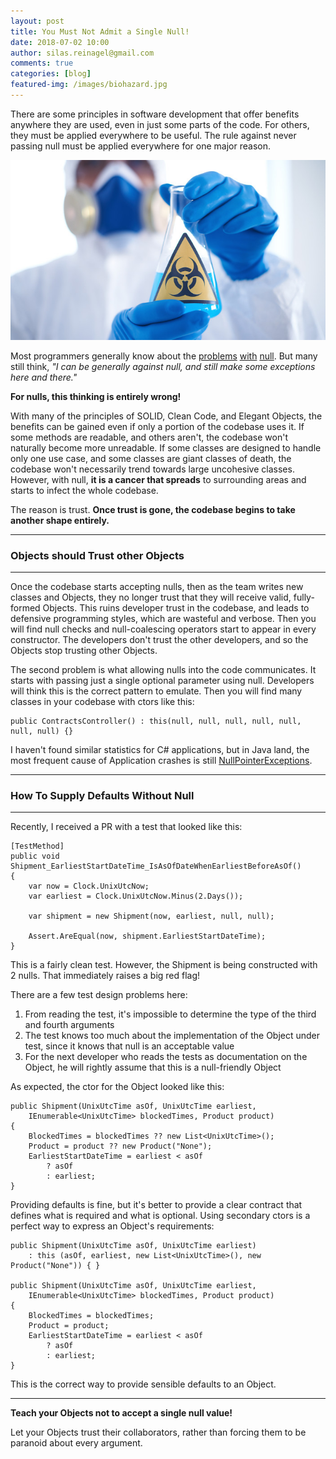 ```yaml
---
layout: post
title: You Must Not Admit a Single Null!
date: 2018-07-02 10:00
author: silas.reinagel@gmail.com
comments: true
categories: [blog]
featured-img: /images/biohazard.jpg
---
```


There are some principles in software development that offer benefits anywhere they are used, even in just some parts of the code. For others, they must be applied everywhere to be useful. The rule against never passing null must be applied everywhere for one major reason. 

<img src="/images/biohazard.jpg" alt="Biohazard substance"  />

Most programmers generally know about the [problems](https://www.yegor256.com/2014/05/13/why-null-is-bad.html) [with](http://www.infoq.com/presentations/Null-References-The-Billion-Dollar-Mistake-Tony-Hoare) [null](https://sidburn.github.io/blog/2016/03/20/null-is-evil). But many still think, *"I can be generally against null, and still make some exceptions here and there."* 

**For nulls, this thinking is entirely wrong!**

With many of the principles of SOLID, Clean Code, and Elegant Objects, the benefits can be gained even if only a portion of the codebase uses it. If some methods are readable, and others aren't, the codebase won't naturally become more unreadable. If some classes are designed to handle only one use case, and some classes are giant classes of death, the codebase won't necessarily trend towards large uncohesive classes. However, with null, **it is a cancer that spreads** to surrounding areas and starts to infect the whole codebase.

The reason is trust. **Once trust is gone, the codebase begins to take another shape entirely.**

----

### Objects should Trust other Objects

----

Once the codebase starts accepting nulls, then as the team writes new classes and Objects, they no longer trust that they will receive valid, fully-formed Objects. This ruins developer trust in the codebase, and leads to defensive programming styles, which are wasteful and verbose. Then you will find null checks and null-coalescing operators start to appear in every constructor. The developers don't trust the other developers, and so the Objects stop trusting other Objects. 

The second problem is what allowing nulls into the code communicates. It starts with passing just a single optional parameter using null. Developers will think this is the correct pattern to emulate. Then you will find many classes in your codebase with ctors like this: 

```
public ContractsController() : this(null, null, null, null, null, null, null) {}
```

I haven't found similar statistics for C# applications, but in Java land, the most frequent cause of Application crashes is still [NullPointerExceptions](https://blog.samebug.io/which-java-exceptions-are-the-most-frequent-f830b113c37f). 

----

### How To Supply Defaults Without Null

----

Recently, I received a PR with a test that looked like this:

```
[TestMethod]
public void Shipment_EarliestStartDateTime_IsAsOfDateWhenEarliestBeforeAsOf()
{
    var now = Clock.UnixUtcNow;
    var earliest = Clock.UnixUtcNow.Minus(2.Days());
    
    var shipment = new Shipment(now, earliest, null, null);
    
    Assert.AreEqual(now, shipment.EarliestStartDateTime);
}
```

This is a fairly clean test. However, the Shipment is being constructed with 2 nulls. That immediately raises a big red flag!

There are a few test design problems here:
1. From reading the test, it's impossible to determine the type of the third and fourth arguments
2. The test knows too much about the implementation of the Object under test, since it knows that null is an acceptable value
3. For the next developer who reads the tests as documentation on the Object, he will rightly assume that this is a null-friendly Object

As expected, the ctor for the Object looked like this:

```
public Shipment(UnixUtcTime asOf, UnixUtcTime earliest, 
    IEnumerable<UnixUtcTime> blockedTimes, Product product)
{
    BlockedTimes = blockedTimes ?? new List<UnixUtcTime>();
    Product = product ?? new Product("None");
    EarliestStartDateTime = earliest < asOf
        ? asOf
        : earliest;
}
```

Providing defaults is fine, but it's better to provide a clear contract that defines what is required and what is optional. Using secondary ctors is a perfect way to express an Object's requirements:

```
public Shipment(UnixUtcTime asOf, UnixUtcTime earliest)
    : this (asOf, earliest, new List<UnixUtcTime>(), new Product("None")) { }
        
public Shipment(UnixUtcTime asOf, UnixUtcTime earliest, 
    IEnumerable<UnixUtcTime> blockedTimes, Product product)
{
    BlockedTimes = blockedTimes;
    Product = product;
    EarliestStartDateTime = earliest < asOf
        ? asOf
        : earliest;
}
```

This is the correct way to provide sensible defaults to an Object. 

----

**Teach your Objects not to accept a single null value!** 

Let your Objects trust their collaborators, rather than forcing them to be paranoid about every argument. 

